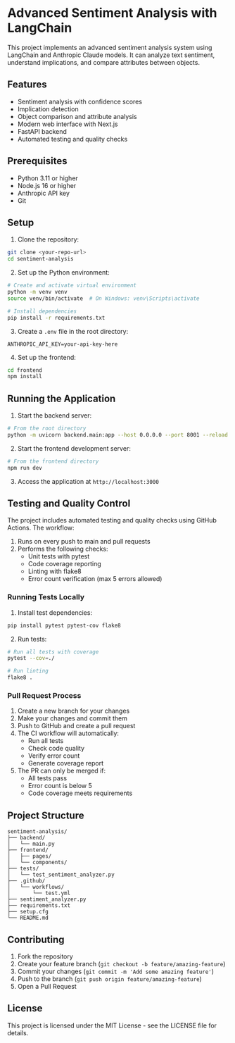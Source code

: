 # Advanced Sentiment Analysis with LangChain

This project implements an advanced sentiment analysis system using LangChain and Anthropic Claude models. It can analyze text sentiment, understand implications, and compare attributes between objects.

## Features

- Sentiment analysis with confidence scores
- Implication detection
- Object comparison and attribute analysis
- Modern web interface with Next.js
- FastAPI backend
- Automated testing and quality checks

## Prerequisites

- Python 3.11 or higher
- Node.js 16 or higher
- Anthropic API key
- Git

## Setup

1. Clone the repository:
```bash
git clone <your-repo-url>
cd sentiment-analysis
```

2. Set up the Python environment:
```bash
# Create and activate virtual environment
python -m venv venv
source venv/bin/activate  # On Windows: venv\Scripts\activate

# Install dependencies
pip install -r requirements.txt
```

3. Create a `.env` file in the root directory:
```
ANTHROPIC_API_KEY=your-api-key-here
```

4. Set up the frontend:
```bash
cd frontend
npm install
```

## Running the Application

1. Start the backend server:
```bash
# From the root directory
python -m uvicorn backend.main:app --host 0.0.0.0 --port 8001 --reload
```

2. Start the frontend development server:
```bash
# From the frontend directory
npm run dev
```

3. Access the application at `http://localhost:3000`

## Testing and Quality Control

The project includes automated testing and quality checks using GitHub Actions. The workflow:

1. Runs on every push to main and pull requests
2. Performs the following checks:
   - Unit tests with pytest
   - Code coverage reporting
   - Linting with flake8
   - Error count verification (max 5 errors allowed)

### Running Tests Locally

1. Install test dependencies:
```bash
pip install pytest pytest-cov flake8
```

2. Run tests:
```bash
# Run all tests with coverage
pytest --cov=./

# Run linting
flake8 .
```

### Pull Request Process

1. Create a new branch for your changes
2. Make your changes and commit them
3. Push to GitHub and create a pull request
4. The CI workflow will automatically:
   - Run all tests
   - Check code quality
   - Verify error count
   - Generate coverage report
5. The PR can only be merged if:
   - All tests pass
   - Error count is below 5
   - Code coverage meets requirements

## Project Structure

```
sentiment-analysis/
├── backend/
│   └── main.py
├── frontend/
│   ├── pages/
│   └── components/
├── tests/
│   └── test_sentiment_analyzer.py
├── .github/
│   └── workflows/
│       └── test.yml
├── sentiment_analyzer.py
├── requirements.txt
├── setup.cfg
└── README.md
```

## Contributing

1. Fork the repository
2. Create your feature branch (`git checkout -b feature/amazing-feature`)
3. Commit your changes (`git commit -m 'Add some amazing feature'`)
4. Push to the branch (`git push origin feature/amazing-feature`)
5. Open a Pull Request

## License

This project is licensed under the MIT License - see the LICENSE file for details. 